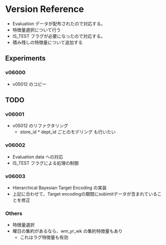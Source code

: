 # Version Reference

- Evaluation データが配布されたので対応する。
- 特徴量選択について行う
- IS_TEST フラグが必要になったので対応する。
- 積み残しの特徴量について追加する

## Experiments
### v06000
- v05012 のコピー


## TODO
### v06001
- v05012 のリファクタリング
  - store_id * dept_id ごとのモデリング も行いたい

### v06002
- Evaluation data への対応
- IS_TEST フラグによる処理の制御


### v06003
- Hierarchical Bayesian Target Encoding の実装
- 上記に合わせて、Target encodingの期間にsubimitデータが含まれていることを修正

### Others
- 特徴量選択
- 曜日の集約があるなら、wm_yr_wk の集約特徴量もあり
  - これはラグ特徴量も有効
